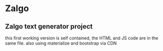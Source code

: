 # Zalgo
Zalgo text generator project
--

this first working version is self contained, the HTML and JS code are in the same file.
also using materialize and bootstrap via CDN
